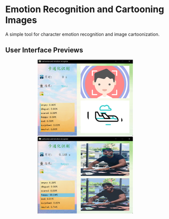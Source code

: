 # Emotion Recognition and Cartooning Images

A simple tool for character emotion recognition and image cartoonization.

## User Interface Previews

<p align="center">
  <img src="UI_1.png" alt="UI 1" width="300"/>
  <img src="UI_2.png" alt="UI 2" width="300"/>
</p>